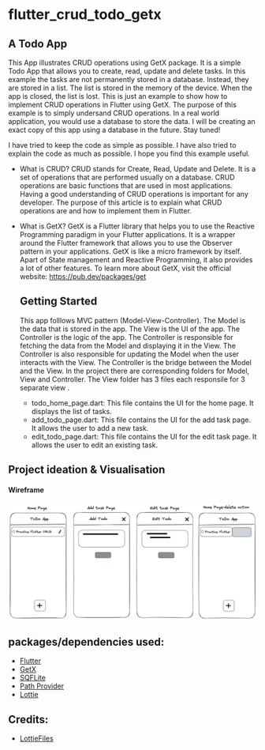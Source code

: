 # flutter_crud_todo_getx
## A Todo App

This App illustrates CRUD operations using GetX package. It is a simple Todo App that allows you to create, read, update and delete tasks. In this example the tasks are not permanently stored in a database. Instead, they are stored in a list. The list is stored in the memory of the device. When the app is closed, the list is lost. This is just an example to show how to implement CRUD operations in Flutter using GetX. The purpose of this example is to simply undersand CRUD operations. In a real world application, you would use a database to store the data. I will be creating an exact copy of this app using a database in the future. Stay tuned!

I have tried to keep the code as simple as possible. I have also tried to explain the code as much as possible. I hope you find this example useful.

- What is CRUD?
  CRUD stands for Create, Read, Update and Delete. It is a set of operations that are performed usually on a database. CRUD operations are basic functions that are used in most applications. Having a good understanding of CRUD operations is important for any developer. The purpose of this article is to explain what CRUD operations are and how to implement them in Flutter.

- What is GetX?
  GetX is a Flutter library that helps you to use the Reactive Programming paradigm in your Flutter applications. It is a wrapper around the Flutter framework that allows you to use the Observer pattern in your applications. GetX is like a micro framework by itself. Apart of State management and Reactive Programming, it also provides a lot of other features.
  To learn more about GetX, visit the official website: https://pub.dev/packages/get

  ## Getting Started

  This app folllows MVC pattern (Model-View-Controller). The Model is the data that is stored in the app. The View is the UI of the app. The Controller is the logic of the app. The Controller is responsible for fetching the data from the Model and displaying it in the View. The Controller is also responsible for updating the Model when the user interacts with the View. The Controller is the bridge between the Model and the View. 
  In the project there are corresponding folders for Model, View and Controller. The View folder has 3 files each responsile for 3 separate view .
  - todo_home_page.dart: This file contains the UI for the home page. It displays the list of tasks.
  - add_todo_page.dart: This file contains the UI for the add task page. It allows the user to add a new task.
  - edit_todo_page.dart: This file contains the UI for the edit task page. It allows the user to edit an existing task.

## Project ideation & Visualisation
#### Wireframe
![Low-Fi Wireframe](assets/todo_lofi_mock.png)

## packages/dependencies used:

- [Flutter](https://flutter.dev/)
- [GetX](https://pub.dev/packages/get/install)
- [SQFLite](https://pub.dev/packages/sqflite/install)
- [Path Provider](https://pub.dev/packages/path_provider)
- [Lottie](https://pub.dev/packages/lottie)

## Credits:
- [LottieFiles](https://lottiefiles.com/78631-searching)